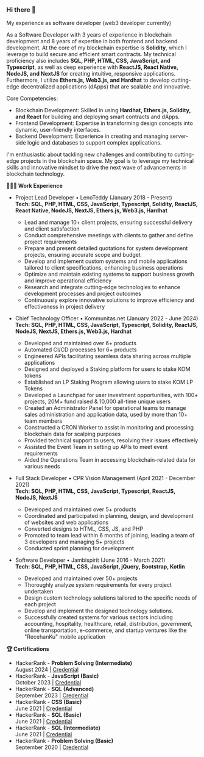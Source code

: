 ### Hi there 👋

My experience as software developer (web3 developer currently)

As a Software Developer with 3 years of experience in blockchain development and 8 years of expertise in both frontend and backend development. At the core of my blockchain expertise is **Solidity**, which I leverage to build secure and efficient smart contracts. My technical proficiency also includes **SQL, PHP, HTML, CSS, JavaScript, and Typescript**, as well as deep experience with **ReactJS, React Native, NodeJS, and NextJS** for creating intuitive, responsive applications. Furthermore, I utilize **Ethers.js, Web3.js, and Hardhat** to develop cutting-edge decentralized applications (dApps) that are scalable and innovative.

Core Competencies:
- Blockchain Development: Skilled in using **Hardhat, Ethers.js, Solidity, and React** for building and deploying smart contracts and dApps.
- Frontend Development: Expertise in transforming design concepts into dynamic, user-friendly interfaces.
- Backend Development: Experience in creating and managing server-side logic and databases to support complex applications.

I'm enthusiastic about tackling new challenges and contributing to cutting-edge projects in the blockchain space. My goal is to leverage my technical skills and innovative mindset to drive the next wave of advancements in blockchain technology.

**🧑🏻‍💻 Work Experience**

- Project Lead Developer • LenoTeddy (January 2018 - Present)
  <br />**Tech: SQL, PHP, HTML, CSS, JavaScript, Typescript, Solidity, ReactJS, React Native, NodeJS, NextJS, Ethers.js, Web3.js, Hardhat**
  - Lead and manage 10+ client projects, ensuring successful delivery and client satisfaction
  - Conduct comprehensive meetings with clients to gather and define project requirements
  - Prepare and present detailed quotations for system development projects, ensuring accurate scope and budget
  - Develop and implement custom systems and mobile applications tailored to client specifications, enhancing business operations
  - Optimize and maintain existing systems to support business growth and improve operational efficiency
  - Research and integrate cutting-edge technologies to enhance development processes and project outcomes
  - Continuously explore innovative solutions to improve efficiency and effectiveness in project delivery

- Chief Technology Officer • Kommunitas.net (January 2022 - June 2024)
  <br />**Tech: SQL, PHP, HTML, CSS, JavaScript, Typescript, Solidity, ReactJS, NodeJS, NextJS, Ethers.js, Web3.js, Hardhat**
  - Developed and maintained over 6+ products
  - Automated CI/CD processes for 6+ products
  - Engineered APIs facilitating seamless data sharing across multiple applications
  - Designed and deployed a Staking platform for users to stake KOM tokens
  - Established an LP Staking Program allowing users to stake KOM LP Tokens
  - Developed a Launchpad for user investment opportunities, with 100+ projects, 20M+ fund raised & 10,000 all-time unique users
  - Created an Administrator Panel for operational teams to manage sales administration and application data, used by more than 10+ team members
  - Constructed a CRON Worker to assist in monitoring and processing blockchain data for scalping purposes
  - Provided technical support to users, resolving their issues effectively
  - Assisted the Event Team in setting up APIs to meet event requirements
  - Aided the Operations Team in accessing blockchain-related data for various needs

- Full Stack Developer • CPR Vision Management (April 2021 - December 2021)
  <br />**Tech: SQL, PHP, HTML, CSS, JavaScript, Typescript, ReactJS, NodeJS, NextJS**
  - Developed and maintained over 5+ products
  - Coordinated and participated in planning, design, and development of websites and web applications
  - Converted designs to HTML, CSS, JS, and PHP
  - Promoted to team lead within 6 months of joining, leading a team of 3 developers and managing 5+ projects
  - Conducted sprint planning for development

- Software Developer • Jambispirit (June 2016 - March 2021)
  <br />**Tech: SQL, PHP, HTML, CSS, JavaScript, jQuery, Bootstrap, Kotlin**
  - Developed and maintained over 50+ projects
  - Thoroughly analyze system requirements for every project undertaken
  - Design custom technology solutions tailored to the specific needs of each project
  - Develop and implement the designed technology solutions.
  - Successfully created systems for various sectors including accounting, hospitality, healthcare, retail, distribution, government, online transportation, e-commerce, and startup ventures like the "RecehanKu" mobile application

**🏆 Certifications**

- HackerRank - **Problem Solving (Intermediate)**
  <br>August 2024 | <a href="https://www.hackerrank.com/certificates/c6617a47c1f2" target="_blank">Credential</a>
- HackerRank - **JavaScript (Basic)**
  <br>October 2023 | <a href="https://www.hackerrank.com/certificates/2bab39fe00ea" target="_blank">Credential</a>
- HackerRank - **SQL (Advanced)**
  <br>September 2023 | <a href="https://www.hackerrank.com/certificates/c35d9e53f251" target="_blank">Credential</a>
- HackerRank - **CSS (Basic)**
  <br>June 2021 | <a href="https://www.hackerrank.com/certificates/4c4171a7a43d" target="_blank">Credential</a>
- HackerRank - **SQL (Basic)**
  <br>June 2021 | <a href="https://www.hackerrank.com/certificates/b55553c50037" target="_blank">Credential</a>
- HackerRank - **SQL (Intermediate)**
  <br>June 2021 | <a href="https://www.hackerrank.com/certificates/2f6b30d08ab0" target="_blank">Credential</a>
- HackerRank - **Problem Solving (Basic)**
  <br>September 2020 | <a href="https://www.hackerrank.com/certificates/6b45e1e44f3d" target="_blank">Credential</a>
